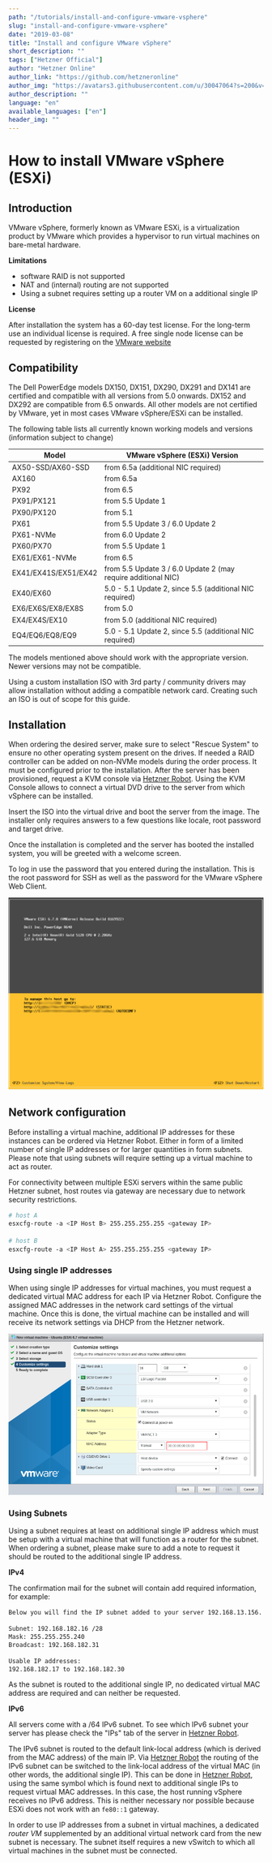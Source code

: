 ```yaml
---
path: "/tutorials/install-and-configure-vmware-vsphere"
slug: "install-and-configure-vmware-vsphere"
date: "2019-03-08"
title: "Install and configure VMware vSphere"
short_description: ""
tags: ["Hetzner Official"]
author: "Hetzner Online"
author_link: "https://github.com/hetzneronline"
author_img: "https://avatars3.githubusercontent.com/u/30047064?s=200&v=4"
author_description: ""
language: "en"
available_languages: ["en"]
header_img: ""
---
```


# How to install VMware vSphere (ESXi)

## Introduction

VMware vSphere, formerly known as VMware ESXi, is a virtualization product by VMware which provides a hypervisor to run virtual machines on bare-metal hardware.

**Limitations**

* software RAID is not supported
* NAT and (internal) routing are not supported
* Using a subnet requires setting up a router VM on a additional single IP

**License**

After installation the system has a 60-day test license. For the long-term use an individual license is required. A free single node license can be requested by registering on the [VMware website](https://www.vmware.com/products/vsphere-hypervisor.html)

## Compatibility

The Dell PowerEdge models DX150, DX151, DX290, DX291  and DX141 are certified and compatible with all versions from 5.0 onwards. DX152 and DX292 are compatible from 6.5 onwards.
All other models are not certified by VMware, yet in most cases VMware vSphere/ESXi can be installed.

The following table lists all currently known working models and versions (information subject to change)

| Model                 | VMware vSphere (ESXi) Version                                 |
|-----------------------|---------------------------------------------------------------|
| AX50-SSD/AX60-SSD     | from 6.5a (additional NIC required)                           |
| AX160                 | from 6.5a                                                     |
| PX92                  | from 6.5                                                      |
| PX91/PX121            | from 5.5 Update 1                                             |
| PX90/PX120            | from 5.1                                                      |
| PX61                  | from 5.5 Update 3 / 6.0 Update 2                              |
| PX61-NVMe             | from 6.0 Update 2                                             |
| PX60/PX70             | from 5.5 Update 1                                             |
| EX61/EX61-NVMe        | from 6.5                                                      |
| EX41/EX41S/EX51/EX42  | from 5.5 Update 3 / 6.0 Update 2 (may require additional NIC) |
| EX40/EX60             | 5.0 - 5.1 Update 2, since 5.5 (additional NIC required)       |
| EX6/EX6S/EX8/EX8S     | from 5.0                                                      |
| EX4/EX4S/EX10         | from 5.0 (additional NIC required)                            |
| EQ4/EQ6/EQ8/EQ9       | 5.0 - 5.1 Update 2, since 5.5 (additional NIC required)       |

The models mentioned above should work with the appropriate version. Newer versions may not be compatible.

Using a custom installation ISO with 3rd party / community drivers may allow installation without adding a compatible network card. Creating such an ISO is out of scope for this guide.

## Installation

When ordering the desired server, make sure to select "Rescue System" to ensure no other operating system present on the drives. If needed a RAID controller can be added on non-NVMe models during the order process.  It must be
configured prior to the installation. After the server has been provisioned, request a KVM console via [Hetzner Robot](https://robot.your-server.de). Using the KVM Console allows to connect a virtual DVD drive to the server from which vSphere can be installed.

Insert the ISO into the virtual drive and boot the server from the image.  The installer only requires answers to a few questions like locale, root password and target drive.

Once the installation is completed and the server has booted the installed system, you will be greeted with a welcome screen.

To log in use the password that you entered during the installation. This is the root password for SSH as well as the password for the VMware vSphere Web Client.

![vSphere installed](images/installed.png "vSphere installed")

## Network configuration

Before installing a virtual machine, additional IP addresses for these instances can be ordered via Hetzner Robot.  Either in form of a limited number of single IP addresses or for larger quantities in form subnets. Please note that using subnets will require setting up a virtual machine to act as router.

For connectivity between multiple ESXi servers within the same public Hetzner subnet, host routes via gateway are necessary due to network security restrictions.

```bash
# host A
esxcfg-route -a <IP Host B> 255.255.255.255 <gateway IP>

# host B
esxcfg-route -a <IP Host A> 255.255.255.255 <gateway IP>
```

### Using single IP addresses

When using single IP addresses for virtual machines, you must request a dedicated virtual MAC address for each IP via Hetzner Robot. Configure the assigned MAC addresses in the network card settings of the virtual machine. Once this is done, the virtual machine can be installed and will receive its network settings via DHCP from the Hetzner network.

![Setting assigned MAC address](images/assign_mac.png)


### Using Subnets

Using a subnet requires at least on additional single IP address which must be setup with a virtual machine that will function as a router for the subnet. When ordering a subnet, please make sure to add a note to request it should be routed to the additional single IP address.

**IPv4**

The confirmation mail for the subnet will contain add required information, for example:

```
Below you will find the IP subnet added to your server 192.168.13.156.

Subnet: 192.168.182.16 /28
Mask: 255.255.255.240
Broadcast: 192.168.182.31

Usable IP addresses:
192.168.182.17 to 192.168.182.30
```

As the subnet is routed to the additional single IP, no dedicated virtual MAC address are required  and can neither be requested.

**IPv6**

All servers come with a /64 IPv6 subnet. To see which IPv6 subnet your server has please check the \"IPs\" tab of the server in [Hetzner Robot](https://robot.your-server.de).

The IPv6 subnet is routed to the default link-local address (which is derived from the MAC address) of the main IP. Via [Hetzner Robot](https://robot.your-server.de) the routing of the IPv6 subnet can be switched to the link-local address of the virtual MAC (in other words, the additional single IP). This can be done in [Hetzner Robot](https://robot.your-server.de), using the same symbol which is found next to additional single IPs to request virtual MAC addresses. In this case, the host running vSphere receives no IPv6 address. This is neither necessary nor possible because ESXi does not work with an `fe80::1` gateway.

In order to use IP addresses from a subnet in virtual machines, a dedicated *router VM* supplemented by an additional virtual network card from the new subnet is necessary. The subnet itself requires a new vSwitch to which all virtual machines in the subnet must be connected.